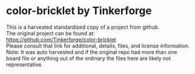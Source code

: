 
# color-bricklet by Tinkerforge  
This is a harvested standardized copy of a project from github.  
The original project can be found at:  
https://github.com/Tinkerforge/color-bricklet  
Please consult that link for additional, details, files, and license information.  
Note: It was auto harvested and if the original repo had more than one board file or anything out of the ordinary the files here are likely not representative.  
    